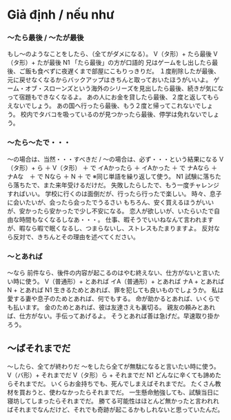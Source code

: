 # Giả định / nếu như

### 〜たら最後 / 〜たが最後
もし〜のようなことをしたら、（全てがダメになる）。
V（タ形）+ たら最後 V（タ形）+ たが最後
N1
「たら最後」の方が口語的
兄はゲームをし出したら最後、ご飯も食べずに夜遅くまで部屋にこもりっきりだ。
１度削除したが最後、元に戻せなくなるからバックアップはきちんと取っておいたほうがいいよ。
ゲーム・オブ・スローンズという海外のシリーズを見出したら最後、続きが気になって宿題もできなくなるよ。
あの人にお金を貸したら最後、２度と返してもらえないでしょう。
あの国へ行ったら最後、もう２度と帰ってこれないでしょう。
校内でタバコを吸っているのが見つかったら最後、停学は免れないでしょう。

### 〜たら〜たで・・・
〜の場合は、当然・・・すべきだ / 〜の場合は、必ず・・・という結果になる
V（タ形）+ ら ＋ V（タ形） ＋ で イAかったら ＋ イAかった ＋ で ナAなら ＋ ナAな　＋ で Nなら ＋ N ＋ で ※同じ単語を繰り返して使う。
N1
試験に落ちたら落ちたで、また来年受けるだけだ。
失敗したらしたで、もう一度チャレンジすればいい。
学校に行くのは面倒だが、行ったら行ったで楽しい。
時々、息子に会いたいが、会ったら会ったでうるさい
もちろん、安く買えるほうがいいが、安かったら安かったで少し不安になる。
恋人が欲しいが、いたらいたで自由な時間もなくなるしなあ・・・。
仕事、暇そうでいいねなんて言われますが、暇なら暇で眠くなるし、つまらないし、ストレスもたまりますよ。
反対なら反対で、きちんとその理由を述べてください。

### 〜とあれば
〜なら 前件なら、後件の内容が起こるのはやむ終えない、仕方がないと言いたい時に使う。
V（普通形）+ とあれば イA（普通形）+ とあれば ナA + とあれば N + とあれば
N1
生きるためとあれば、罪を犯しても良いものでしょうか。
私は愛する妻や息子のためとあれば、何でもする。
命が助かるとあれば、いくらでも払います。
金のためとあれば、彼は友達さえも裏切る。
親友の頼みとあれば、仕方がない。手伝ってあげるよ。
そうとあれば善は急げだ。早速取り掛かろう。


## 〜ばそれまでだ
〜したら、全てが終わりだ 〜をしたら全てが無駄になると言いたい時に使う。
V（バ形）+ それまでだ V（タ形）ら  + それまでだ
N1
どんなに辛くても諦めたらそれまでだ。
いくらお金持ちでも、死んでしまえばそれまでだ。
たくさん教材を買おうと、使わなかったらそれまでだ。
一生懸命勉強しても、試験当日に寝坊してしまったらそれまでだ。
勝てる可能性はほとんど無かったと言われればそれまでなんだけど、それでも奇跡が起こるかもしれないと思っていたんだ。

